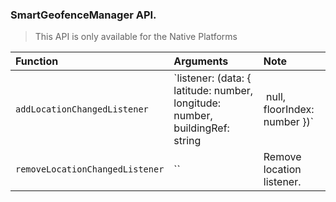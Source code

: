 ### SmartGeofenceManager API.

> This API is only available for the Native Platforms

| Function | Arguments | Note |
|:---|:---|:---|
| `addLocationChangedListener` | `listener: (data: { latitude: number, longitude: number, buildingRef: string | null, floorIndex: number })` | Start listening SDK location updates. Remember to call `removeLocationChangedListener` before exiting the app to prevent memory leaks.\nOn iOS, it is recommended to delay the call slightly after starting the Smart SDK, otherwise the bluedot may never appear.
| `removeLocationChangedListener` | `` | Remove location listener. 
